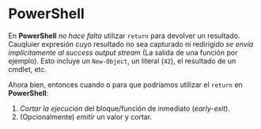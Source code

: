 # PowerShell 

En **PowerShell** *no hace falta* utilizar `return` para devolver un resultado. Cauqluier expresión cuyo resultado no sea capturado ni redirigido *se envía implícitamente al success output stream* (La salida de una función por ejemplo). Esto incluye un `New-Object`, un literal (`42`), el resultado de un cmdlet, etc. 

Ahora bien, entonces cuando o para que podríamos utilizar el `return` en **PowerShell**:

1. *Cortar la ejecución* del bloque/función de inmediato (*early-exit*).
2. (Opcionalmente) *emitir* un valor y cortar.